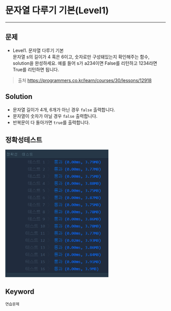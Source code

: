 # 문자열 다루기 기본(Level1)
---
## 문제
- Level1. 문자열 다루기 기본</br>
문자열 s의 길이가 4 혹은 6이고, 숫자로만 구성돼있는지 확인해주는 함수, solution을 완성하세요. 예를 들어 s가 a234이면 False를 리턴하고 1234라면 True를 리턴하면 됩니다.

> 출처 https://programmers.co.kr/learn/courses/30/lessons/12918

## Solution
- 문자열 길이가 4개, 6개가 아닌 경우 ```false``` 출력합니다.
- 문자열이 숫자가 아닐 경우 ```false``` 출력합니다.
- 반복문이 다 돌아가면 ```true```를 출력합니다.

## 정확성테스트
<img src="Lv1-09_confirm.PNG" widith="350" height="400">

## Keyword
```연습문제```
